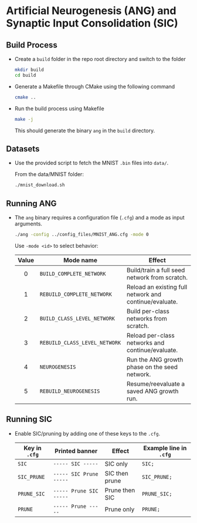 # Artificial Neurogenesis (ANG) and Synaptic Input Consolidation (SIC) 

## Build Process

* Create a `build` folder in the repo root directory and switch to the folder

    ```bash
    mkdir build
    cd build
    ```

* Generate a Makefile through CMake using the following command

    ```bash
    cmake ..
    ```

* Run the build process using Makefile

    ```bash
    make -j
    ```
    This should generate the binary `ang` in the `build` directory.

## Datasets

* Use the provided script to fetch the MNIST `.bin` files into `data/`.

  From the data/MNIST folder:

  ```bash
  ./mnist_download.sh
  ```

## Running ANG

* The `ang` binary requires a configuration file (`.cfg`) and a mode as input arguments.

  ```bash
  ./ang -config ../config_files/MNIST_ANG.cfg -mode 0
  ```

  Use `-mode <id>` to select behavior:

  | Value | Mode name          | Effect            |
  |:----: |-------------------------|-------------------|
  | 0     | `BUILD_COMPLETE_NETWORK`       | Build/train a full seed network from scratch.          |
  | 1     | `REBUILD_COMPLETE_NETWORK` | Reload an existing full network and continue/evaluate.    |
  | 2     | `BUILD_CLASS_LEVEL_NETWORK` | Build per-class networks from scratch.    |
  | 3     | `REBUILD_CLASS_LEVEL_NETWORK`     | Reload per-class networks and continue/evaluate.        |
  | 4     | `NEUROGENESIS`     | Run the ANG growth phase on the seed network.        |
  | 5     | `REBUILD_NEUROGENESIS`     | Resume/reevaluate a saved ANG growth run.        |

## Running SIC

* Enable SIC/pruning by adding one of these keys to the `.cfg`.

  | Key in `.cfg`  | Printed banner            | Effect            | Example line in `.cfg` |
  |---|---|---|---|
  | `SIC`          | `----- SIC -----`         | SIC only          | `SIC;`               |
  | `SIC_PRUNE`    | `----- SIC Prune -----`   | SIC then prune    | `SIC_PRUNE;`         |
  | `PRUNE_SIC`    | `----- Prune SIC -----`   | Prune then SIC    | `PRUNE_SIC;`         |
  | `PRUNE`        | `----- Prune -----`       | Prune only        | `PRUNE;`             |

